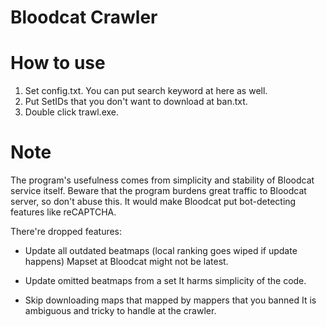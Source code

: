 Bloodcat Crawler
===================================

# How to use
1. Set config.txt. You can put search keyword at here as well.
2. Put SetIDs that you don't want to download at ban.txt.
3. Double click trawl.exe.

# Note
The program's usefulness comes from simplicity and stability of Bloodcat service itself.
Beware that the program burdens great traffic to Bloodcat server, so don't abuse this. 
It would make Bloodcat put bot-detecting features like reCAPTCHA. 

There're dropped features:
- Update all outdated beatmaps (local ranking goes wiped if update happens)
Mapset at Bloodcat might not be latest.

- Update omitted beatmaps from a set
It harms simplicity of the code.

- Skip downloading maps that mapped by mappers that you banned
It is ambiguous and tricky to handle at the crawler.
